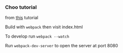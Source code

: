 ### Choo tutorial

from [this](https://handbook.choo.io/your-first-choo-app/) tutorial

Build with `webpack` then visit index.html

To develop run `webpack --watch`

Run `webpack-dev-server` to open the server at port 8080
